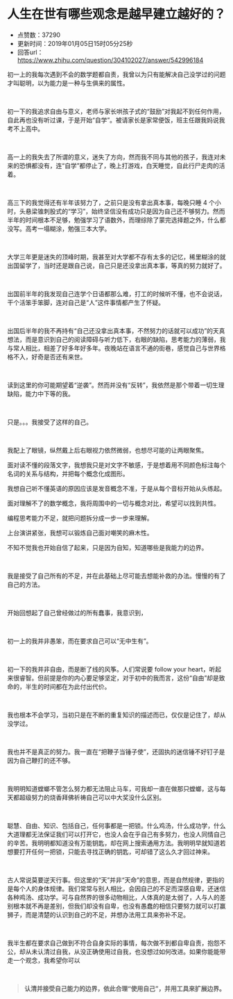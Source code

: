 # 人生在世有哪些观念是越早建立越好的？
- 点赞数：37290
- 更新时间：2019年01月05日15时05分25秒
- 回答url：https://www.zhihu.com/question/304102027/answer/542996184
<body>
 <p data-pid="5Ucc8ZHZ">初一上的我每次遇到不会的数学题都自责，我曾以为只有能解决自己没学过的问题才叫聪明，以为能力是一种与生俱来的属性。</p>
 <p class="ztext-empty-paragraph"><br></p>
 <p data-pid="3lvIgEvD">初一下的我追求自由与意义，老师与家长哄孩子式的“鼓励”对我起不到任何作用，自此再也没有听过课，于是开始“自学”。被请家长是家常便饭，班主任跟我妈说我考不上高中。</p>
 <p class="ztext-empty-paragraph"><br></p>
 <p data-pid="nV_enE7Q">高一上的我失去了所谓的意义，迷失了方向，然而我不同与其他的孩子，我连对未来的恐惧都没有，连“自学”都停止了，晚上打游戏，白天睡觉，自此行尸走肉的活着。</p>
 <p class="ztext-empty-paragraph"><br></p>
 <p data-pid="tNHn67bk">高三下的我觉得还有半年该努力了，之前只是没有拿出真本事，每晚只睡 4 个小时，头悬梁锥刺股式的“学习”，始终坚信没有成功只是因为自己还不够努力。然而半年的时间根本不足够，勉强学习了语数外，而理综除了蒙完选择题之外，什么都没写。高考一塌糊涂，勉强三本大学。</p>
 <p class="ztext-empty-paragraph"><br></p>
 <p data-pid="vz9SFIET">大学三年更是迷失的顶峰时期，我甚至对大学都不存有太多的记忆，稀里糊涂的就出国留学了，当时还是跟自己说，自己只是还没拿出真本事，等真的努力就好了。</p>
 <p class="ztext-empty-paragraph"><br></p>
 <p data-pid="qH6xdVeQ">出国前半年的我发现自己连学个日语都那么难，打工的时候听不懂，也不会说话，干个活笨手笨脚，连对自己是“人”这件事情都产生了怀疑。</p>
 <p class="ztext-empty-paragraph"><br></p>
 <p data-pid="Q9LTjb8_">出国后半年的我不再持有“自己还没拿出真本事，不然努力的话就可以成功”的天真想法，而是意识到自己的阅读障碍与听力低下，右眼的缺陷，思考能力的薄弱，我与常人相比，相差了好多年好多年。夜晚站在语言不通的街巷，感觉自己与世界格格不入，好奇是否还有来世。</p>
 <p class="ztext-empty-paragraph"><br></p>
 <p data-pid="h1pKiXwR">读到这里的你可能期望着“逆袭”。然而并没有“反转”，我依然是那个带着一切生理缺陷，能力中下等的我。</p>
 <p class="ztext-empty-paragraph"><br></p>
 <p data-pid="R_C8NOhC">只是。。。我接受了这样的自己。</p>
 <p class="ztext-empty-paragraph"><br></p>
 <p data-pid="HXVdRzsi">我配上了眼镜，纵然戴上后右眼视力依然微弱，也想尽可能的让两眼聚焦。</p>
 <p data-pid="uy0CLIxt">面对读不懂的段落文字，我想我只是对文字不敏感，于是想着用不同颜色标注每个名词的关系与结构，并把每个概念化成图形。</p>
 <p data-pid="zIeRb99i">我想自己听不懂英语的原因应该是发音概念不准，于是从每个音标开始从头练起。</p>
 <p data-pid="yYKkXSN0">面对理解不了的数学概念，我将周围中的一切与概念对比，希望可以找到共性。</p>
 <p data-pid="8mjmXgY_">编程思考能力不足，就把问题拆分成一步一步来理解。</p>
 <p data-pid="fmda0aMH">上台演讲紧张，我想可以锻炼自己面对嘲笑的麻木性。</p>
 <p data-pid="DbOoc6ds">不知不觉我也开始自信了起来，只是因为自知，知道哪些是我能力的边界。</p>
 <p class="ztext-empty-paragraph"><br></p>
 <p data-pid="RusTrFaO">我是接受了自己所有的不足，并在此基础上尽可能去想能补救的办法。慢慢的有了自己的方法。</p>
 <p class="ztext-empty-paragraph"><br></p>
 <p data-pid="uZ9vpRmJ">开始回想起了自己曾经做过的所有蠢事，我意识到，</p>
 <p class="ztext-empty-paragraph"><br></p>
 <p data-pid="uLtmj3pE">初一上的我并非愚笨，而在要求自己可以“无中生有”。</p>
 <p class="ztext-empty-paragraph"><br></p>
 <p data-pid="7V0Y_u9M">初一下的我并非自由，而是断了线的风筝。人们常说要 follow your heart，听起来很睿智。但前提是你的内心要足够坚定，对于初中的我而言，这份“自由”却是致命的，半生的时间都在为此付出代价。</p>
 <p class="ztext-empty-paragraph"><br></p>
 <p data-pid="9MwlKKTJ">我也根本不会学习，当初只是在不断的重复知识的描述而已，仅仅是记住了，却从没学过。</p>
 <p class="ztext-empty-paragraph"><br></p>
 <p data-pid="AifcSuO5">我也并不是真正的努力。我一直在“把鞭子当锤子使”，还固执的迷信锤不好钉子是因为自己鞭打的还不够。</p>
 <p class="ztext-empty-paragraph"><br></p>
 <p data-pid="FKKehM9M">我明明知道螳螂不管怎么努力都无法阻止马车，可我却一直在做那只螳螂，这与每天都超级努力的烧香拜佛祈祷自己可以中大奖没什么区别。</p>
 <p class="ztext-empty-paragraph"><br></p>
 <p data-pid="mh-taXFp">聪慧、自由、知识、包括自己，任何事都是一把锁。什么鸡汤，什么成功学，什么大道理都无法保证我们可以打开它，也没人会在乎自己有多努力，也没人同情自己的辛苦。我明明都知道没有万能钥匙，却在网上搜索通用方法。我明明早就知道若想要打开任何一把锁，只能去寻找正确的钥匙，可却错了这么久才回过神来。</p>
 <p class="ztext-empty-paragraph"><br></p>
 <p data-pid="8AzY19BX">古人常说莫要逆天行事。但这里的“天”并非“天命”的意思，而是自然规律，更指的是每个人的身体规律。我们常常与别人相比，会因自己的不足而深感自卑，还迷信各种鸡汤、成功学。可与自然界的很多动物相比，人体真的是太弱了，人与人的差别根本就不再是差别，但我们却没有自卑，也没有愚蠢的相信只要努力就可以打赢狮子，而是清楚的认识到自己的不足，并想办法用工具来弥补不足。</p>
 <p class="ztext-empty-paragraph"><br></p>
 <p data-pid="pUtXIlWl">我半生都在要求自己做到不符合自身实际的事情，每次做不到都自卑自责，抱怨不公，却从未认清过自我，从没正确使用过自我，也没想过如何改进。如果你能能带走一个观念，我希望你可以</p>
 <p class="ztext-empty-paragraph"><br></p>
 <blockquote data-pid="pxPTF0g4">
  <b>认清并接受自己能力的边界，依此合理“使用自己”，并用工具来扩展边界。</b>
 </blockquote>
 <p></p>
</body>